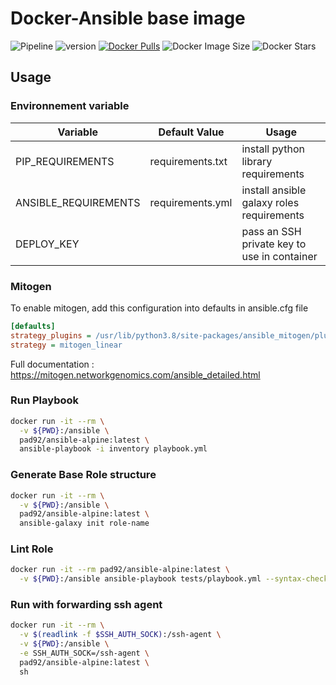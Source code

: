 # Docker-Ansible base image

![Pipeline](https://gitlab.com/pad92/docker-ansible-alpine/badges/master/pipeline.svg)
![version](https://img.shields.io/docker/v/pad92/ansible-alpine?sort=semver)
[![Docker Pulls](https://img.shields.io/docker/pulls/pad92/ansible-alpine)](https://hub.docker.com/r/pad92/ansible-alpine/)
![Docker Image Size](https://img.shields.io/docker/image-size/pad92/ansible-alpine/latest)
![Docker Stars](https://img.shields.io/docker/stars/pad92/ansible-alpine)
## Usage

### Environnement variable

| Variable             | Default Value    | Usage                                       |
|----------------------|------------------|---------------------------------------------|
| PIP_REQUIREMENTS     | requirements.txt | install python library requirements         |
| ANSIBLE_REQUIREMENTS | requirements.yml | install ansible galaxy roles requirements   |
| DEPLOY_KEY           |                  | pass an SSH private key to use in container |

### Mitogen

To enable mitogen, add this configuration into defaults in ansible.cfg file

```cfg
[defaults]
strategy_plugins = /usr/lib/python3.8/site-packages/ansible_mitogen/plugins/strategy
strategy = mitogen_linear
```

Full documentation : https://mitogen.networkgenomics.com/ansible_detailed.html

### Run Playbook

```sh
docker run -it --rm \
  -v ${PWD}:/ansible \
  pad92/ansible-alpine:latest \
  ansible-playbook -i inventory playbook.yml
```

### Generate Base Role structure

```sh
docker run -it --rm \
  -v ${PWD}:/ansible \
  pad92/ansible-alpine:latest \
  ansible-galaxy init role-name
```

### Lint Role

```sh
docker run -it --rm pad92/ansible-alpine:latest \
  -v ${PWD}:/ansible ansible-playbook tests/playbook.yml --syntax-check
```
### Run with forwarding ssh agent

```sh
docker run -it --rm \
  -v $(readlink -f $SSH_AUTH_SOCK):/ssh-agent \
  -v ${PWD}:/ansible \
  -e SSH_AUTH_SOCK=/ssh-agent \
  pad92/ansible-alpine:latest \
  sh
```
